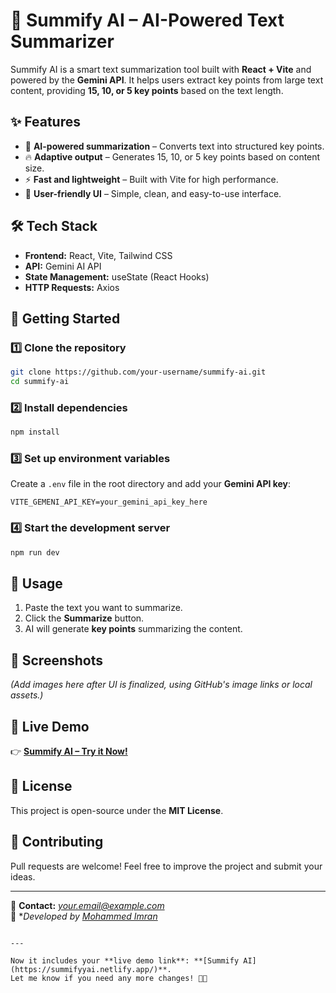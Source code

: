 
# 🚀 Summify AI – AI-Powered Text Summarizer

Summify AI is a smart text summarization tool built with **React + Vite** and powered by the **Gemini API**. It helps users extract key points from large text content, providing **15, 10, or 5 key points** based on the text length.

## ✨ Features
- 📌 **AI-powered summarization** – Converts text into structured key points.
- 🔥 **Adaptive output** – Generates 15, 10, or 5 key points based on content size.
- ⚡ **Fast and lightweight** – Built with Vite for high performance.
- 🎯 **User-friendly UI** – Simple, clean, and easy-to-use interface.

## 🛠️ Tech Stack
- **Frontend:** React, Vite, Tailwind CSS
- **API:** Gemini AI API
- **State Management:** useState (React Hooks)
- **HTTP Requests:** Axios

## 🚀 Getting Started

### 1️⃣ Clone the repository
```sh
git clone https://github.com/your-username/summify-ai.git
cd summify-ai
```

### 2️⃣ Install dependencies
```sh
npm install
```

### 3️⃣ Set up environment variables
Create a `.env` file in the root directory and add your **Gemini API key**:
```env
VITE_GEMENI_API_KEY=your_gemini_api_key_here
```

### 4️⃣ Start the development server
```sh
npm run dev
```

## 🎯 Usage
1. Paste the text you want to summarize.
2. Click the **Summarize** button.
3. AI will generate **key points** summarizing the content.

## 📸 Screenshots
*(Add images here after UI is finalized, using GitHub's image links or local assets.)*

## 🔗 Live Demo  
👉 **[Summify AI – Try it Now!](https://summifyyai.netlify.app/)**  

## 📜 License
This project is open-source under the **MIT License**.

## 🤝 Contributing
Pull requests are welcome! Feel free to improve the project and submit your ideas.

---

📧 **Contact:** *your.email@example.com*  
💙 **Developed by [Mohammed Imran](https://github.com/your-username)*  
```

---

Now it includes your **live demo link**: **[Summify AI](https://summifyyai.netlify.app/)**.  
Let me know if you need any more changes! 🚀🔥